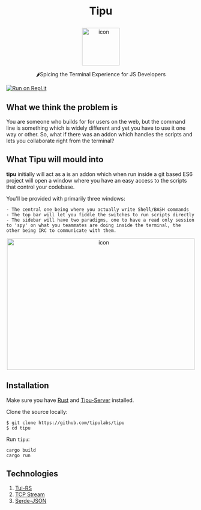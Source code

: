 # <p align="center">Tipu</p>
<p align="center">
  <img alt="icon" src="https://i.imgur.com/IhaVgsp.png" width="100" height="100"> 
</p>
<p align="center">🌶Spicing the Terminal Experience for JS Developers </a></p>

[![Run on Repl.it](https://repl.it/badge/github/tipulabs/tipu)](https://repl.it/github/tipulabs/tipu)

## What we think the problem is
You are someone who builds for for users on the web, but the command line is something which is widely different and yet you have to use it one way or other.
So, what if there was an addon which handles the scripts and lets you collaborate right from the terminal?

## What Tipu will mould into

**tipu** initially will act as a is an addon which when run inside a git based ES6 project will open a window where you have an easy access to the scripts that control your codebase.

 You'll be provided with primarily three windows:

    - The central one being where you actually write Shell/BASH commands
    - The top bar will let you fiddle the switches to run scripts directly
    - The sidebar will have two paradigms, one to have a read only session to 'spy' on what you teammates are doing inside the terminal, the other being IRC to communicate with them.

<p align="center">
  <img alt="icon" src="https://i.imgur.com/cMdiytV.png" width="500" height="350"> 
</p>

## Installation

Make sure you have [Rust](https://www.rust-lang.org/tools/install) and [Tipu-Server](https://github.com/tipulabs/tipu-server) installed.

Clone the source locally:
```
$ git clone https://github.com/tipulabs/tipu
$ cd tipu
```

Run `tipu`:
```
cargo build
cargo run
```

## Technologies

1. <a href="https://github.com/fdehau/tui-rs" target="_blank">Tui-RS</a>
1. <a href="https://doc.rust-lang.org/std/net/struct.TcpStream.html" target="_blank">TCP Stream</a>
1. <a href="https://github.com/serde-rs/json" target="_blank">Serde-JSON</a>